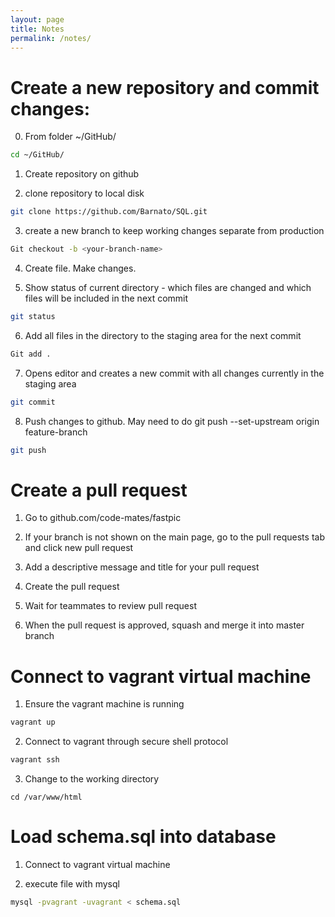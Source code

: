 ```yaml
---
layout: page
title: Notes
permalink: /notes/
---
```


# Create a new repository and commit changes:

0. From folder ~/GitHub/
```bash
cd ~/GitHub/
```

1. Create repository on github

2. clone repository to local disk
```bash
git clone https://github.com/Barnato/SQL.git 
```

3. create a new branch to keep working changes separate from production
```bash
Git checkout -b <your-branch-name>
```

4. Create file. Make changes.

5. Show status of current directory - which files are changed and which files will be included in the next commit
```bash
git status
```

6. Add all files in the directory to the staging area for the next commit
```bash
Git add .
```

7. Opens editor and creates a new commit with all changes currently in the staging area
```bash
git commit
```

8. Push changes to github. May need to do     git push --set-upstream origin feature-branch
```bash
git push
```


# Create a pull request

1. Go to github.com/code-mates/fastpic

2. If your branch is not shown on the main page, go to the pull requests tab and click new pull request

3. Add a descriptive message and title for your pull request

4. Create the pull request

5. Wait for teammates to review pull request

6. When the pull request is approved, squash and merge it into master branch


# Connect to vagrant virtual machine

1. Ensure the vagrant machine is running
```bash
vagrant up
```

2. Connect to vagrant through secure shell protocol
```bash
vagrant ssh
```

3. Change to the working directory
```
cd /var/www/html
```

# Load schema.sql into database

1. Connect to vagrant virtual machine

3. execute file with mysql
```bash
mysql -pvagrant -uvagrant < schema.sql
```

